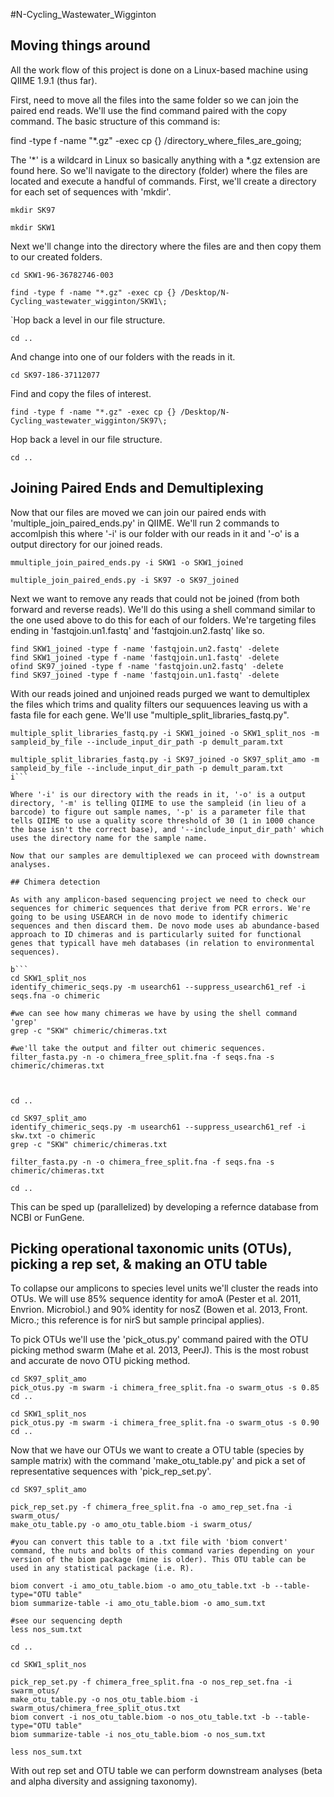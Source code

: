 #N-Cycling_Wastewater_Wigginton

## Moving things around
All the work flow of this project is done on a Linux-based machine using QIIME 1.9.1 (thus far). 

First, need to move all the files into the same folder so we can join the paired end reads. We'll use the find command paired with the copy command. The basic structure of this command is:

find -type f -name "*.gz" -exec cp {} /directory_where_files_are_going\;

The '*' is a wildcard in Linux so basically anything with a *.gz extension are found here. So we'll navigate to the directory (folder) where the files are located and execute a handful of commands. First, we'll create a directory for each set of sequences with 'mkdir'.  

```
mkdir SK97

mkdir SKW1
```
Next we'll change into the directory where the files are and then copy them to our created folders.

```
cd SKW1-96-36782746-003

find -type f -name "*.gz" -exec cp {} /Desktop/N-Cycling_wastewater_wigginton/SKW1\;
```
`Hop back a level in our file structure.

```
cd ..
```
And change into one of our folders with the reads in it.

```
cd SK97-186-37112077
```
Find and copy the files of interest. 

```
find -type f -name "*.gz" -exec cp {} /Desktop/N-Cycling_wastewater_wigginton/SK97\;
```
Hop back a level in our file structure.

```
cd ..
```
## Joining Paired Ends and Demultiplexing

Now that our files are moved we can join our paired ends with 'multiple_join_paired_ends.py' in QIIME. We'll run 2 commands to accomlpish this where '-i' is our folder with our reads in it and '-o' is a output directory for our joined reads. 

```
mmultiple_join_paired_ends.py -i SKW1 -o SKW1_joined

multiple_join_paired_ends.py -i SK97 -o SK97_joined
```

Next we want to remove any reads that could not be joined (from both forward and reverse reads). We'll do this using a shell command similar to the one used above to do this for each of our folders. We're targeting files ending in 'fastqjoin.un1.fastq'  and 'fastqjoin.un2.fastq' like so.

```
find SKW1_joined -type f -name 'fastqjoin.un2.fastq' -delete
find SKW1_joined -type f -name 'fastqjoin.un1.fastq' -delete
ofind SK97_joined -type f -name 'fastqjoin.un2.fastq' -delete
find SK97_joined -type f -name 'fastqjoin.un1.fastq' -delete
```

With our reads joined and unjoined reads purged we want to demultiplex the files which trims and quality filters our sequuences leaving us with a fasta file for each gene. We'll use "multiple_split_libraries_fastq.py". 

```
multiple_split_libraries_fastq.py -i SKW1_joined -o SKW1_split_nos -m sampleid_by_file --include_input_dir_path -p demult_param.txt

multiple_split_libraries_fastq.py -i SK97_joined -o SK97_split_amo -m sampleid_by_file --include_input_dir_path -p demult_param.txt
i```

Where '-i' is our directory with the reads in it, '-o' is a output directory, '-m' is telling QIIME to use the sampleid (in lieu of a barcode) to figure out sample names, '-p' is a parameter file that tells QIIME to use a quality score threshold of 30 (1 in 1000 chance the base isn't the correct base), and '--include_input_dir_path' which uses the directory name for the sample name.

Now that our samples are demultiplexed we can proceed with downstream analyses. 

## Chimera detection

As with any amplicon-based sequencing project we need to check our sequences for chimeric sequences that derive from PCR errors. We're going to be using USEARCH in de novo mode to identify chimeric sequences and then discard them. De novo mode uses ab abundance-based approach to ID chimeras and is particularly suited for functional genes that typicall have meh databases (in relation to environmental sequences). 

b```
cd SKW1_split_nos
identify_chimeric_seqs.py -m usearch61 --suppress_usearch61_ref -i seqs.fna -o chimeric

#we can see how many chimeras we have by using the shell command 'grep'
grep -c "SKW" chimeric/chimeras.txt

#we'll take the output and filter out chimeric sequences. 
filter_fasta.py -n -o chimera_free_split.fna -f seqs.fna -s chimeric/chimeras.txt



cd ..

cd SK97_split_amo
identify_chimeric_seqs.py -m usearch61 --suppress_usearch61_ref -i skw.txt -o chimeric
grep -c "SKW" chimeric/chimeras.txt

filter_fasta.py -n -o chimera_free_split.fna -f seqs.fna -s chimeric/chimeras.txt

cd ..

```
This can be sped up (parallelized) by developing a refernce database from NCBI or FunGene.

## Picking operational taxonomic units (OTUs), picking a rep set, & making an OTU table

To collapse our amplicons to species level units we'll cluster the reads into OTUs. We will use 85% sequence identity for amoA (Pester et al. 2011, Envrion. Microbiol.) and 90% identity for nosZ (Bowen et al. 2013, Front. Micro.; this reference is for nirS but sample principal applies).

To pick OTUs we'll use the 'pick_otus.py' command paired with the OTU picking method swarm (Mahe et al. 2013, PeerJ). This is the most robust and accurate de novo OTU picking method.

```
cd SK97_split_amo
pick_otus.py -m swarm -i chimera_free_split.fna -o swarm_otus -s 0.85 
cd ..

cd SKW1_split_nos
pick_otus.py -m swarm -i chimera_free_split.fna -o swarm_otus -s 0.90
cd ..
```
Now that we have our OTUs we want to create a OTU table (species by sample matrix) with the command 'make_otu_table.py' and pick a set of representative sequences with 'pick_rep_set.py'. 

```
cd SK97_split_amo

pick_rep_set.py -f chimera_free_split.fna -o amo_rep_set.fna -i swarm_otus/
make_otu_table.py -o amo_otu_table.biom -i swarm_otus/

#you can convert this table to a .txt file with 'biom convert' command, the nuts and bolts of this command varies depending on your version of the biom package (mine is older). This OTU table can be used in any statistical package (i.e. R). 

biom convert -i amo_otu_table.biom -o amo_otu_table.txt -b --table-type="OTU table"
biom summarize-table -i amo_otu_table.biom -o amo_sum.txt 

#see our sequencing depth
less nos_sum.txt

cd ..

cd SKW1_split_nos

pick_rep_set.py -f chimera_free_split.fna -o nos_rep_set.fna -i swarm_otus/
make_otu_table.py -o nos_otu_table.biom -i swarm_otus/chimera_free_split_otus.txt 
biom convert -i nos_otu_table.biom -o nos_otu_table.txt -b --table-type="OTU table"
biom summarize-table -i nos_otu_table.biom -o nos_sum.txt

less nos_sum.txt
```

With out rep set and OTU table we can perform downstream analyses (beta and alpha diversity and assigning taxonomy).

